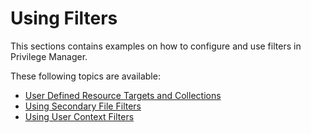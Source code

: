 [title]: # (Using Filters)
[tags]: # (application control, policies)
[priority]: # (5000)
# Using Filters

This sections contains examples on how to configure and use filters in Privilege Manager.

These following topics are available:

* [User Defined Resource Targets and Collections](resource-filters.md)
* [Using Secondary File Filters](secondaryfilefilters.md)
* [Using User Context Filters](user-context.md)
